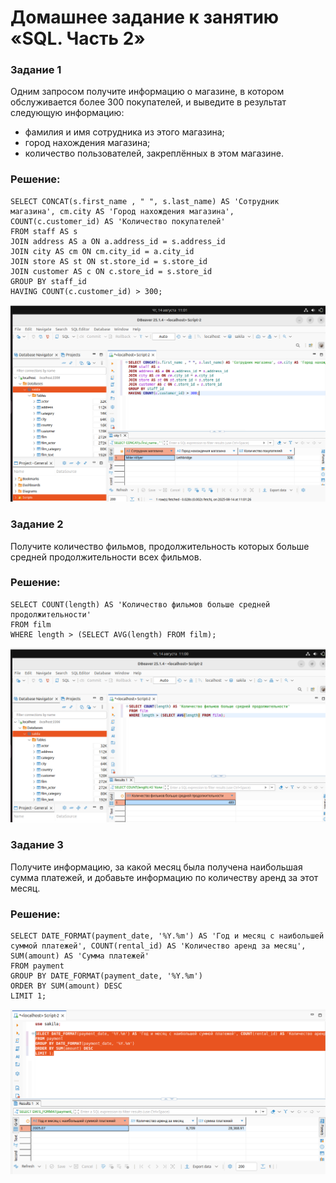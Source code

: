 # Домашнее задание к занятию «SQL. Часть 2»
### Задание 1

Одним запросом получите информацию о магазине, в котором обслуживается более 300 покупателей, и выведите в результат следующую информацию: 
- фамилия и имя сотрудника из этого магазина;
- город нахождения магазина;
- количество пользователей, закреплённых в этом магазине.

### Решение:

```
SELECT CONCAT(s.first_name , " ", s.last_name) AS 'Сотрудник магазина', cm.city AS 'Город нахождения магазина', COUNT(c.customer_id) AS 'Количество покупателей'
FROM staff AS s
JOIN address AS a ON a.address_id = s.address_id
JOIN city AS cm ON cm.city_id = a.city_id
JOIN store AS st ON st.store_id = s.store_id
JOIN customer AS c ON c.store_id = s.store_id
GROUP BY staff_id
HAVING COUNT(c.customer_id) > 300;
```

![png](image-5.png)

### Задание 2

Получите количество фильмов, продолжительность которых больше средней продолжительности всех фильмов.

### Решение:

```
SELECT COUNT(length) AS 'Количество фильмов больше средней продолжительности'
FROM film
WHERE length > (SELECT AVG(length) FROM film);
```
![png](image-4.png)

### Задание 3

Получите информацию, за какой месяц была получена наибольшая сумма платежей, и добавьте информацию по количеству аренд за этот месяц.

### Решение:

```
SELECT DATE_FORMAT(payment_date, '%Y.%m') AS 'Год и месяц c наибольшей суммой платежей', COUNT(rental_id) AS 'Количество аренд за месяц', SUM(amount) AS 'Cуммa платежей' 
FROM payment
GROUP BY DATE_FORMAT(payment_date, '%Y.%m')
ORDER BY SUM(amount) DESC
LIMIT 1;
```
![png](image-7.png)